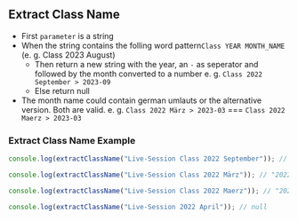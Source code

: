## Extract Class Name

- First `parameter` is a string
- When the string contains the folling word pattern`Class YEAR MONTH_NAME` (e. g. Class 2023 August)
  - Then return a new string with the year, an `-` as seperator and followed by the month converted to a number e. g. `Class 2022 September > 2023-09`
  - Else return null
- The month name could contain german umlauts or the alternative version. Both are valid. e. g. `Class 2022 März > 2023-03` === `Class 2022 Maerz > 2023-03`

### Extract Class Name Example

```js
console.log(extractClassName("Live-Session Class 2022 September")); // "2022-09"

console.log(extractClassName("Live-Session Class 2022 März")); // "2022-03"

console.log(extractClassName("Live-Session Class 2022 Maerz")); // "2022-03"

console.log(extractClassName("Live-Session 2022 April")); // null
```

